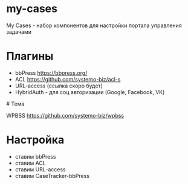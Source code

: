 # my-cases
My Cases - набор компонентов для настройки портала управления задачами

# Плагины

- bbPress https://bbpress.org/
- ACL https://github.com/systemo-biz/acl-s
- URL-access (ссылка скоро будет)
- HybridAuth - для соц авторизации (Google, Facebook, VK)

# Тема

WPBSS https://github.com/systemo-biz/wpbss

# Настройка

- ставим bbPress
- ставим ACL
- ставим URL-access
- ставим CaseTracker-bbPress

